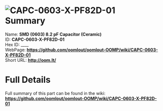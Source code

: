 
![CAPC-0603-X-PF82D-01](https://github.com/oomlout/oomlout-OOMP/blob/master/parts/CAPC-0603-X-PF82D-01/CAPC-0603-X-PF82D-01_420.jpg)   
Summary
=================
  
Name: __SMD (0603) 8.2 pF Capacitor (Ceramic)__    
ID: __CAPC-0603-X-PF82D-01__   
Hex ID: ____   
WebPage: __https://github.com/oomlout/oomlout-OOMP/wiki/CAPC-0603-X-PF82D-01__   
Short URL: __http://oom.lt/__   

Full Details
==========================
Full summary of this part can be found in the wiki:   
__https://github.com/oomlout/oomlout-OOMP/wiki/CAPC-0603-X-PF82D-01__    

